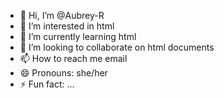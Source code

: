 - 👋 Hi, I’m @Aubrey-R
- 👀 I’m interested in html
- 🌱 I’m currently learning html
- 💞️ I’m looking to collaborate on html documents
- 📫 How to reach me email
- 😄 Pronouns: she/her
- ⚡ Fun fact: ...

<!---
Aubrey-R/Aubrey-R is a ✨ special ✨ repository because its `README.md` (this file) appears on your GitHub profile.
You can click the Preview link to take a look at your changes.
--->

